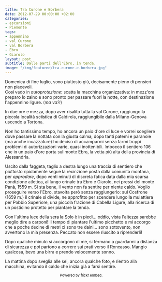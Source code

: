 ```yaml
---
title: Tra Curone e Borbera
date: 2012-07-29 00:00:00 +02:00
categories:
- escursioni
- Piemonte
tags:
- appennino
- val Curone
- val Borbera
- Ebro
- Giarolo
layout: post
subtitle: Dalle parti dell'Ebro, in tenda.
image: "/img/featured/tra-curone-e-borbera.jpg"
---
```


Domenica di fine luglio, sono piuttosto giù, decisamente pieno di pensieri non piacevoli.  
Così vado in *autoprotezione*: scatta la macchina organizzativa: in mezz'ora preparo lo zaino e sono pronto per passare fuori la notte, con destinazione l'appennino ligure. (*ma va?!*)

In due ore e mezza, dopo aver risalito tutta la val Curone, raggiungo la piccola località sciistica di Caldirola, raggiungibile dalla Milano-Genova uscendo a Tortona.

Non ho tantissimo tempo, ho ancora un paio d'ore di luce e vorrei scegliere dove passare la nottata con la giusta calma, dopo tanti patemi e paranoie (ma anche incazzature) ho deciso di accamparmi senza farmi troppi problemi di autorizzazioni varie, quasi inottenibili.
Imbocco il sentiero 106 che in un paio d'ore porta sul monte Ebro, la vetta più alta della provincia di Alessandria.

Uscito dalla faggeta, taglio a destra lungo una traccia di sentiero che piuttosto ripidamente segue la recinzione posta dalla comunità montana, per *approdare*, dopo venti minuti di discreta fatica data dalla mia scarsa condizione atletica, al lungo crinale tra Ebro e Giarolo, nei pressi del monte Panà, 1559 m.
Si sta bene, il vento non fa sentire per niente caldo. Voglio proseguire verso l'Ebro, stavolta però senza raggiungerlo: sul Cosfrone (1659 m.) il crinale si divide, ne approfitto per scendere lungo la mulattiera per Pobbio Superiore, una piccola frazione di Cabella Ligure, alla ricerca di un posticino protetto per piantare la tenda.

Con l'ultima luce della sera la Solo è in piedi... oddio, vista l'altezza sarebbe meglio dire a carponi! Il tempo di piantare l'ultimo picchetto e mi accorgo che a poche decine di metri ci sono tre daini... sono sottovento, non avvertono la mia presenza. Peccato non essere riuscito a riprenderli!

Dopo qualche minuto si accorgono di me, si fermano a guardarmi a distanza di sicurezza e poi partono a correre sui prati verso il Roncasso.
Mangio qualcosa, bevo una birra e prendo velocemente sonno.

La mattina dopo sveglia alle sei, ancora qualche foto, e rientro alla macchina, evitando il caldo che inizia già a farsi sentire.

<div id="flickrembed"></div><small style="display: block; text-align: center; margin: 0 auto;">Powered by <a href="https://flickrembed.com">flickr embed</a>.</small>
<script src="//flickrembed.com/embed_v2.js.php?source=flickr&layout=responsive&input=72157680885088614&sort=0&by=album&theme=tilesgrid&scale=fit&skin=default&id=58a62ce3c71bd"></script>
